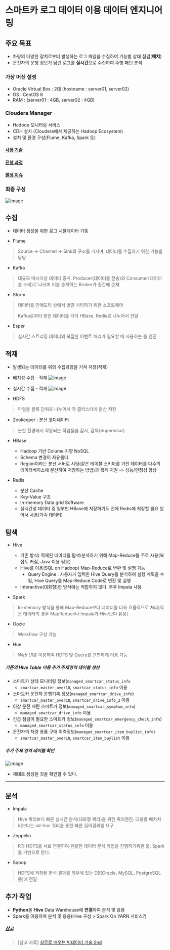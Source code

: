 # 스마트카 로그 데이터 이용 데이터 엔지니어링

## 주요 목표
- 차량의 다양한 장치로부터 발생하는 로그 파일을 수집하여 기능별 상태 점검(**배치**)
- 운전자의 운행 정보가 담긴 로그를 **실시간**으로 수집하여 주행 패턴 분석

### 가상 머신 설정
- Oracle Virtual Box : 2대 (hostname : server01, server02)
- OS : CentOS 6
- RAM : (server01 : 4GB, server02 : 4GB)

### Cloudera Manager
- Hadoop 모니터링 서비스
- CDH 설치 (Cloudera에서 제공하는 Hadoop Ecosystem)
- 설치 및 환경 구성(Flume, Kafka, Spark 등)


#### [사용 기술](https://github.com/micopes/SmartCar-Data-Engineering/tree/main/%EC%82%AC%EC%9A%A9%20%EA%B8%B0%EC%88%A0)
#### [진행 과정](https://github.com/micopes/SmartCar-Data-Engineering/tree/main/%EC%A7%84%ED%96%89%20%EB%82%B4%EC%9A%A9)
#### [발생 이슈](https://github.com/micopes/SmartCar-Data-Engineering/issues)

### 최종 구성
![image](https://user-images.githubusercontent.com/43158502/137731771-5fbe03b3-6305-4c36-b19f-09e11d51efca.png)


## 수집
- 데이터 생성을 위한 로그 시뮬레이터 가동

- Flume
> Source -> Channel -> Sink의 구조를 가지며, 데이터를 수집하기 위한 기능을 담당

- Kafka 
> 대규모 메시지성 데이터 중계. Producer(데이터를 전송)와 Consumer(데이터를 소비)로 나뉘며 이를 중계하는 Broker가 중간에 존재

- Storm
> 데이터를 인메모리 상에서 병렬 처리하기 위한 소프트웨어
> 
> Kafka로부터 받은 데이터를 각각 HBase, Redis로 나누어서 전달

- Esper 
> 실시간 스트리밍 데이터의 복잡한 이벤트 처리가 필요할 때 사용하는 룰 엔진

## 적재
- 발생되는 데이터를 위의 수집과정을 거쳐 저장(적재)

- 배치성 수집 - 적재
![image](https://user-images.githubusercontent.com/43158502/137734145-941ca6b9-e0f9-471f-b68a-ec56d5efb4bb.png)
- 실시간 수집 - 적재
![image](https://user-images.githubusercontent.com/43158502/137732308-e15624da-8f62-4f04-a072-74f5bac5ca19.png)

- HDFS
> 파일을 블록 단위로 나누어서 각 클러스터에 분산 저장

- Zookeeper : 분산 코디네이터
> 분산 환경에서 작동되는 작업들을 감시, 감독(Supervisor)

- HBase
  - Hadoop 기반 Colume 지향 NoSQL
  - Schema 변경이 자유롭다.
  - Region이라는 분산 서버로 샤딩(같은 테이블 스키마를 가진 데이터를 다수의 데이터베이스에 분산하여 저장하는 방법)과 복제 지원 -> 성능/안정성 향상

- Redis
  - 분산 Cache
  - Key-Value 구조
  - In-memory Data grid Software
  - 실시간성 데이터 중 일부만 HBase에 저장하기도 전에 Redis에 저장할 필요 있어서 사용(가속 데이터)

## 탐색

- Hive
  - 기존 방식) 적재된 데이터를 탐색/분석하기 위해 Map-Reduce를 주로 사용(복잡도 커짐, Java 이용 필요)
  - Hive를 이용(SQL on Hadoop) Map-Reduce로 변환 및 실행 가능
    - Query Engine : 사용자가 입력한 Hive Query를 분석하여 실행 계획을 수립, Hive Query를 Map-Reduce Code로 변환 및 실행
  - Interactive(대화형)한 방식에는 적합하지 않다. 추후 Impala 사용

- Spark
> In-memory 방식을 통해 Map-Reduce보다 데이터를 더욱 효율적으로 처리(적은 데이터의 경우 MapReduce나 Impala가 Hive보다 유용)
- Oozie 
> Workflow 구성 가능
- Hue 
> *Web UI*를 이용하여 HDFS 및 Query를 간편하게 이용 가능

##### 기존의 Hive Table 이용 추가 주제영역 테이블 생성
- 스마트카 상태 모니터링 정보(`managed_smartcar_status_info`
  - `smartcar_master_over18`, `smartcar_status_info` 이용
- 스마트카 운전자 운행기록 정보(`managed_smartcar_drive_info`)
  - `smartcar_master_over18`, `smartcar_drive_info_2` 이용
- 이상 운전 패턴 스마트카 정보(`managed_smartcar_symptom_info`)
  - `managed_smartcar_drive_info` 이용
- 긴급 점검이 필요한 스마트카 정보(`managed_smartcar_emergency_check_info`)
  - `managed_smartcar_status_info` 이용
- 운전자의 차량 용품 구매 이력정보(`managed_smartcar_item_buylist_info`)
  - `smartcar_master_over18`, `smartcar_item_buylist` 이용

##### 추가 주제 영역 테이블 확인

![image](https://user-images.githubusercontent.com/43158502/137740820-cc56337f-d41b-48da-a600-1262e8e8ce9e.png)

- 제대로 생성된 것을 확인할 수 있다.

<hr>


## 분석
- Impala
> Hive 쿼리보다 빠른 실시간 분석(대화형 쿼리)을 위한 쿼리엔진. 대용량 배치처리보다는 ad-hoc 쿼리를 통한 빠른 질의결과를 요구
- Zeppelin
> R과 HDFS를 서로 연결하여 원활한 데이터 분석 작업을 진행하기위한 툴. Spark를 기반으로 한다.
- Sqoop
> HDFS에 저장된 분석 결과를 외부에 있는 DB(Oracle, MySQL, PostgreSQL 등)에 전달


## 추가 작업
- **Python**을 **Hive** Data Warehouse에 **연결**하여 분석 및 응용
- Spark를 이용하여 분석 및 응용(Hive 구성 > Spark On YARN 서비스?)

##### [참고](https://github.com/micopes/SmartCar-Data-Engineering/tree/main/%EC%B0%B8%EA%B3%A0)
> [참고 자료] [실무로 배우는 빅데이터 기술 2nd](https://github.com/wikibook/bigdata2nd)


